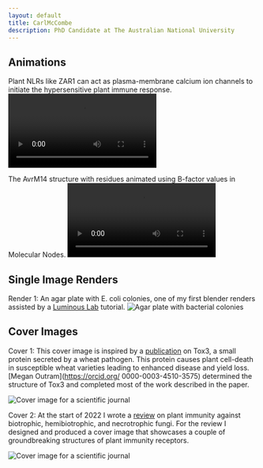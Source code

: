 ```yaml
---
layout: default
title: CarlMcCombe
description: PhD Candidate at The Australian National University
---
```


## Animations

Plant NLRs like ZAR1 can act as plasma-membrane calcium ion channels to initiate the hypersensitive plant immune response. 
<video src="https://carl-mccombe.github.io/assets/zar1.mov" controls="controls" style="max-width: 730px;">
</video>

The AvrM14 structure with residues animated using B-factor values in Molecular Nodes.
<video src="https://carl-mccombe.github.io/assets/avrm14.mp4" controls="controls" style="max-width: 730px;">
</video>

## Single Image Renders

Render 1: An agar plate with E. coli colonies, one of my first blender renders assisted by a [Luminous Lab](https://www.youtube.com/c/LuminousLab) tutorial.
![Agar plate with bacterial colonies](/assets/images/agar_plate.png)

## Cover Images 

Cover 1: This cover image is inspired by a [publication](https://doi.org/10.1111/nph.17516) on Tox3, a small protein secreted by a wheat pathogen. This protein causes plant cell-death in susceptible wheat varieties leading to enhanced disease and yield loss. [Megan Outram](https://orcid.org/
0000-0003-4510-3575) determined the structure of Tox3 and completed most of the work described in the paper.

![Cover image for a scientific journal](/assets/images/Tox3_cover.png)

Cover 2: At the start of 2022 I wrote a [review](https://portlandpress.com/essaysbiochem/article/66/5/581/231321/Molecular-plant-immunity-against-biotrophic) on plant immunity against biotrophic, hemibiotrophic, and necrotrophic fungi. For the review I designed and produced a cover image that showcases a couple of groundbreaking structures of plant immunity receptors.

![Cover image for a scientific journal](/assets/images/review_cover.png) 	

